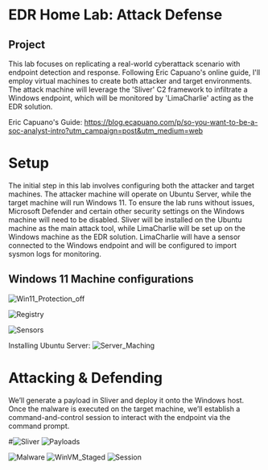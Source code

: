 # EDR Home Lab: Attack Defense

## Project
This lab focuses on replicating a real-world cyberattack scenario with endpoint detection and response. Following Eric Capuano's online guide, I'll employ virtual machines to create both attacker and target environments. The attack machine will leverage the 'Sliver' C2 framework to infiltrate a Windows endpoint, which will be monitored by 'LimaCharlie' acting as the EDR solution.

Eric Capuano's Guide: https://blog.ecapuano.com/p/so-you-want-to-be-a-soc-analyst-intro?utm_campaign=post&utm_medium=web

# Setup
The initial step in this lab involves configuring both the attacker and target machines. The attacker machine will operate on Ubuntu Server, while the target machine will run Windows 11. To ensure the lab runs without issues, Microsoft Defender and certain other security settings on the Windows machine will need to be disabled. Sliver will be installed on the Ubuntu machine as the main attack tool, while LimaCharlie will be set up on the Windows machine as the EDR solution. LimaCharlie will have a sensor connected to the Windows endpoint and will be configured to import sysmon logs for monitoring.

## Windows 11 Machine configurations
![Win11_Protection_off](https://github.com/user-attachments/assets/e822f4ee-a4fe-479e-9a3b-06f66463337e)

![Registry](https://github.com/user-attachments/assets/f344f1ca-e628-4111-9009-6dbddb5e2bf7)

![Sensors](https://github.com/user-attachments/assets/c0caeb25-40f3-4d80-98eb-41c629020f43)

Installing Ubuntu Server:
![Server_Maching](https://github.com/user-attachments/assets/0e4dba71-9438-4828-9e17-df0fe3d97f4d)

# Attacking & Defending
We’ll generate a payload in Sliver and deploy it onto the Windows host. 
Once the malware is executed on the target machine, we’ll establish a command-and-control session to interact with the endpoint via the command prompt.

#![Sliver](https://github.com/user-attachments/assets/e57b9ef5-da44-413c-b173-c09420416ac1)
![Payloads](https://github.com/user-attachments/assets/8c23d5f2-c17e-4f94-9f4f-aadcd566660e)

![Malware](https://github.com/user-attachments/assets/650f65ff-64b7-4826-9cdc-b2aeb85838bb)
![WinVM_Staged](https://github.com/user-attachments/assets/e6cf64a2-0c0a-4be0-b9f2-8342acc841cd)
![Session](https://github.com/user-attachments/assets/ed365d2e-c8f8-4fc5-9c51-dcd5bf18ae4f)
